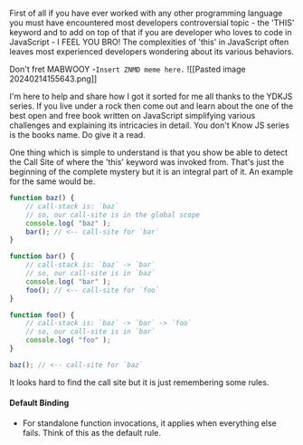 First of all if you have ever worked with any other programming language you must have encountered most developers controversial topic - the 'THIS' keyword and to add on top of that if you are developer who loves to code in JavaScript - I FEEL YOU BRO! The complexities of 'this' in JavaScript often leaves most experienced developers wondering about its various behaviors.

Don't fret MABWOOY -`Insert ZNMD meme here.` 
![[Pasted image 20240214155643.png]]

I'm here to help and share how I got it sorted for me all thanks to the YDKJS series. If you live under a rock then come out and learn about the one of the best open and free book written on JavaScript simplifying various challenges and explaining its intricacies in detail. You don't Know JS series is the books name. Do give it a read. 

One thing which is simple to understand is that you show be able to detect the Call Site of where the 'this' keyword was invoked from. That's just the beginning of the complete mystery but it is an integral part of it. 
An example for the same would be.
```js
function baz() {
	// call-stack is: `baz`
	// so, our call-site is in the global scope
	console.log( "baz" );
	bar(); // <-- call-site for `bar`
}

function bar() {
	// call-stack is: `baz` -> `bar`
	// so, our call-site is in `baz`
	console.log( "bar" );
	foo(); // <-- call-site for `foo`
}

function foo() {
	// call-stack is: `baz` -> `bar` -> `foo`
	// so, our call-site is in `bar`
	console.log( "foo" );
}

baz(); // <-- call-site for `baz`
```

It looks hard to find the call site but it is just remembering some rules.
#### Default Binding 
- For standalone function invocations, it applies when everything else fails. Think of this as the default rule. 
   